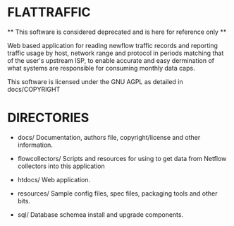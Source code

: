 # FLATTRAFFIC

** This software is considered deprecated and is here for reference only **

Web based application for reading newflow traffic records and reporting traffic usage
by host, network range and protocol in periods matching that of the user's upstream
ISP, to enable accurate and easy dermination of what systems are responsible for
consuming monthly data caps.

This software is licensed under the GNU AGPL as detailed in docs/COPYRIGHT



# DIRECTORIES

* docs/
	Documentation, authors file, copyright/license and other information.

* flowcollectors/
	Scripts and resources for using to get data from Netflow collectors into this application

* htdocs/
	Web application.

* resources/
	Sample config files, spec files, packaging tools and other bits.

* sql/
	Database schemea install and upgrade components.




